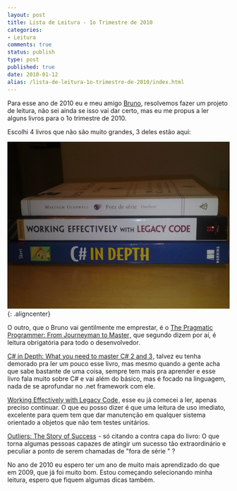 ```yaml
---
layout: post
title: Lista de Leitura - 1o Trimestre de 2010
categories:
- Leitura
comments: true
status: publish
type: post
published: true
date: 2010-01-12
alias: /lista-de-leitura-1o-trimestre-de-2010/index.html
---
```

Para esse ano de 2010 eu e meu amigo <a href="http://lucattelli.com" target="_blank">Bruno</a>, resolvemos fazer um projeto de leitura, não sei ainda se isso vai dar certo, mas eu me propus a ler alguns livros para o 1o trimestre de 2010.

Escolhi 4 livros que não são muito grandes, 3 deles estão aqui:

![Lista de leitura](/images/2009/12/21122009045-e1261943856185.jpg){: .aligncenter}

O outro, que o Bruno vai gentilmente me emprestar, é o <a href="http://www.amazon.com/gp/product/020161622X/ref=as_li_ss_tl?ie=UTF8&camp=1789&creative=390957&creativeASIN=020161622X&linkCode=as2&tag=tempcodi0f-20">The Pragmatic Programmer: From Journeyman to Master</a><img src="http://www.assoc-amazon.com/e/ir?t=tempcodi0f-20&l=as2&o=1&a=020161622X" width="1" height="1" border="0" alt="" style="border:none !important; margin:0px !important;" />, que segundo dizem por aí, é leitura obrigatória para todo o desenvolvedor.

<a href="http://www.amazon.com/gp/product/1933988363/ref=as_li_ss_tl?ie=UTF8&camp=1789&creative=390957&creativeASIN=1933988363&linkCode=as2&tag=tempcodi0f-20">C# in Depth: What you need to master C# 2 and 3</a><img src="http://www.assoc-amazon.com/e/ir?t=tempcodi0f-20&l=as2&o=1&a=1933988363" width="1" height="1" border="0" alt="" style="border:none !important; margin:0px !important;" />, talvez eu tenha demorado pra ler um pouco esse livro, mas mesmo quando a gente acha que sabe bastante de uma coisa, sempre tem mais pra aprender e esse livro fala muito sobre C# e vai além do básico, mas é focado na linguagem, nada de se aprofundar no .net framework com ele.

<a href="http://www.amazon.com/gp/product/0131177052/ref=as_li_ss_tl?ie=UTF8&camp=1789&creative=390957&creativeASIN=0131177052&linkCode=as2&tag=tempcodi0f-20">Working Effectively with Legacy Code</a><img src="http://www.assoc-amazon.com/e/ir?t=tempcodi0f-20&l=as2&o=1&a=0131177052" width="1" height="1" border="0" alt="" style="border:none !important; margin:0px !important;" />, esse eu já comecei a ler, apenas preciso continuar. O que eu posso dizer é que uma leitura de uso imediato, excelente para quem tem que dar manutenção em qualquer sistema orientado a objetos que não tem testes unitários.

<a href="http://www.amazon.com/gp/product/0316017930/ref=as_li_ss_tl?ie=UTF8&camp=1789&creative=390957&creativeASIN=0316017930&linkCode=as2&tag=tempcodi0f-20">Outliers: The Story of Success</a><img src="http://www.assoc-amazon.com/e/ir?t=tempcodi0f-20&l=as2&o=1&a=0316017930" width="1" height="1" border="0" alt="" style="border:none !important; margin:0px !important;" /> - só citando a contra capa do livro: O que torna algumas pessoas capazes de atingir um sucesso tão extraordinário e peculiar a ponto de serem chamadas de "fora de série " ?

No ano de 2010 eu espero ter um ano de muito mais aprendizado do que em 2009, que já foi muito bom. Estou começando selecionando minha leitura, espero que fiquem algumas dicas também.
